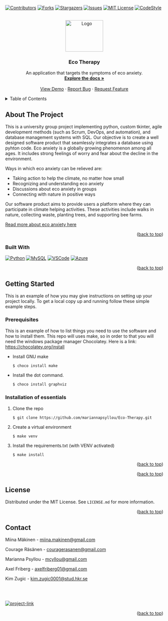 <!-- Improved compatibility of back to top link: See: https://github.com/othneildrew/Best-README-Template/pull/73 -->
<a name="readme-top"></a>



<!-- PROJECT SHIELDS -->

[![Contributors][contributors-shield]][contributors-url]
[![Forks][forks-shield]][forks-url]
[![Stargazers][stars-shield]][stars-url]
[![Issues][issues-shield]][issues-url]
[![MIT License][license-shield]][license-url]
[![CodeStyle][codestyle-shield]][codestyle-url]




<!-- PROJECT LOGO -->
<br />
<div align="center">
  <a href="https://github.com/mariannapsyllou/Eco-Therapy">
    <img src="https://www.gardeningknowhow.com/wp-content/uploads/2017/07/hardwood-tree.jpg" alt="Logo" width="120" height="100">
  </a>

<h3 align="center">Eco Therapy</h3>

  <p align="center">
    An application that targets the symptoms of eco anxiety. 
    <br />
    <a href="https://github.com/mariannapsyllou/Eco-Therapy"><strong>Explore the docs »</strong></a>
    <br />
    <br />
    <a href="https://github.com/mariannapsyllou/Eco-Therapy">View Demo</a>
    ·
    <a href="https://github.com/mariannapsyllou/Eco-Therapy/issues">Report Bug</a>
    ·
    <a href="https://github.com/mariannapsyllou/Eco-Therapy/pulls">Request Feature</a>
  </p>
</div>



<!-- TABLE OF CONTENTS -->
<details>
  <summary>Table of Contents</summary>
  <ol>
    <li>
      <a href="#about-the-project">About The Project</a>
      <ul>
        <li><a href="#built-with">Built With</a></li>
      </ul>
    </li>
    <li>
      <a href="#getting-started">Getting Started</a>
      <ul>
        <li><a href="#prerequisites">Prerequisites</a></li>
        <li><a href="#installation">Installation</a></li>
      </ul>
    </li>
    <li><a href="#usage">Usage</a></li>
    <li><a href="#license">License</a></li>
    <li><a href="#contact">Contact</a></li>
  </ol>
</details>



<!-- ABOUT THE PROJECT -->
## About The Project
This is a university group project implementing python, custom tkinter, agile development methods (such as Scrum, DevOps, and automation), and database management systems with SQL. Our objective is to create a well designed software product that seamlessly integrates a database using pyhton code. 
Eco anxiety is a globally growing phenomenon among all ages. It includes strong feelings of worry and fear about the decline in the environment.

Ways in which eco anxiety can be relieved are:
* Taking action to help the climate, no matter how small
* Recognizing and understanding eco anxiety
* Discussions about eco anxiety in groups
* Connecting with nature in positive ways

Our software product aims to provide users a platform where they can participate in climate helping activities. These activities include walks in nature, collecting waste, planting trees, and supporting bee farms.

<a href="https://www.apa.org/monitor/2021/03/ce-climate-change">Read more about eco anxiety here</a>

<p align="right">(<a href="#readme-top">back to top</a>)</p>


### Built With

[![Python][Python-img]][Python-url]
[![MySQL][sql-img]][sql-url]
[![VSCode][vscode-img]][vscode-url]
[![Azure][azure-img]][azure-url]

<p align="right">(<a href="#readme-top">back to top</a>)</p>



<!-- GETTING STARTED -->
## Getting Started

This is an example of how you may give instructions on setting up your project locally.
To get a local copy up and running follow these simple example steps.


### Prerequisites

This is an example of how to list things you need to use the software and how to install them.
This repo will uses make, so in order to that you will need the windows package manager Chocolatey.
Here is a link: https://chocolatey.org/install

* Install GNU make
  ```sh
  $ choco install make
  ```
* Install the dot command.
  ```sh
  $ choco install graphviz
  ```
### Installation of essentials 

1. Clone the repo
   ```sh
   $ git clone https://github.com/mariannapsyllou/Eco-Therapy.git
   ```
2. Create a virtual environment
   ```
   $ make venv
   ```
3. Install the requirements.txt (with VENV activated) 
   ```
   $ make install
   ```
<p align="right">(<a href="#readme-top">back to top</a>)</p>




<p align="right">(<a href="#readme-top">back to top</a>)</p>



<!-- LICENSE -->
## License

Distributed under the MIT License. See `LICENSE.md` for more information.

<p align="right">(<a href="#readme-top">back to top</a>)</p>



<!-- CONTACT -->
## Contact

Miina Mäkinen - miina.makinen@gmail.com 

Courage Räsänen - couragerasanen@gmail.com

Marianna Psyllou - mcyllou@gmail.com

Axel Friberg - axelfriberg01@gmail.com

Kim Zugic - kim.zugic0001@stud.hkr.se

<br />
<br />

[![project-link][project-link-img]][project-link-url]

<p align="right">(<a href="#readme-top">back to top</a>)</p>



<!-- MARKDOWN LINKS & IMAGES -->
<!-- https://www.markdownguide.org/basic-syntax/#reference-style-links -->
[contributors-shield]: https://img.shields.io/github/contributors/mariannapsyllou/Eco-Therapy.svg?style=for-the-badge
[contributors-url]: https://github.com/mariannapsyllou/Eco-Therapy/graphs/contributors
[forks-shield]: https://img.shields.io/github/forks/mariannapsyllou/Eco-Therapy.svg?style=for-the-badge
[forks-url]: https://github.com/mariannapsyllou/Eco-Therapy/network/members
[stars-shield]: https://img.shields.io/github/stars/mariannapsyllou/Eco-Therapy.svg?style=for-the-badge
[stars-url]: https://github.com/mariannapsyllou/Eco-Therapy/stargazers
[issues-shield]: https://img.shields.io/github/issues/mariannapsyllou/Eco-Therapy.svg?style=for-the-badge
[issues-url]: https://github.com/mariannapsyllou/Eco-Therapy/issues
[license-shield]: https://img.shields.io/github/license/mariannapsyllou/Eco-Therapy.svg?style=for-the-badge
[license-url]: https://github.com/mariannapsyllou/Eco-Therapy/blob/main/LICENSE.md
[product-screenshot]: images/screenshot.png
[Python-img]: https://img.shields.io/badge/Python-FFD43B?style=for-the-badge&logo=python&logoColor=blue
[Python-url]: https://www.python.org/
[sql-img]: https://img.shields.io/badge/SQLite-07405E?style=for-the-badge&logo=sqlite&logoColor=white
[sql-url]: https://www.mysql.com/
[vscode-img]: https://img.shields.io/badge/VSCode-0078D4?style=for-the-badge&logo=visual%20studio%20code&logoColor=white
[vscode-url]: https://code.visualstudio.com/
[azure-img]: https://img.shields.io/badge/microsoft%20azure-0089D6?style=for-the-badge&logo=microsoft-azure&logoColor=white
[azure-url]: https://azure.microsoft.com/en-us
[codestyle-shield]: https://img.shields.io/badge/code%20style-black-000000.svg?style=for-the-badge
[codestyle-url]: https://github.com/psf/black
[project-link-url]: https://github.com/mariannapsyllou/Eco-Therapy
[project-link-img]: https://img.shields.io/badge/Project%20Link-Eco%20Anxiety-05A081.svg?style=for-the-badge&logo
